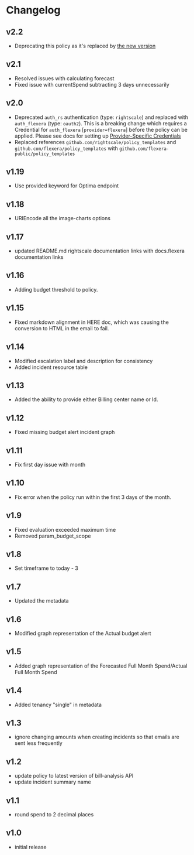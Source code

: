 # Changelog

## v2.2

- Deprecating this policy as it's replaced by [the new version](../budget_report_alerts)

## v2.1

- Resolved issues with calculating forecast
- Fixed issue with currentSpend subtracting 3 days unnecessarily

## v2.0

- Deprecated `auth_rs` authentication (type: `rightscale`) and replaced with `auth_flexera` (type: `oauth2`). This is a breaking change which requires a Credential for `auth_flexera` [`provider=flexera`] before the policy can be applied. Please see docs for setting up [Provider-Specific Credentials](https://docs.flexera.com/flexera/EN/Automation/ProviderCredentials.htm)
- Replaced references `github.com/rightscale/policy_templates` and `github.com/flexera/policy_templates` with `github.com/flexera-public/policy_templates`

## v1.19

- Use provided keyword for Optima endpoint

## v1.18

- URIEncode all the image-charts options

## v1.17

- updated README.md rightscale documentation links with docs.flexera documentation links

## v1.16

- Adding budget threshold to policy.

## v1.15

- Fixed markdown alignment in HERE doc, which was causing the conversion to HTML in the email to fail.

## v1.14

- Modified escalation label and description for consistency
- Added incident resource table

## v1.13

- Added the ability to provide either Billing center name or Id.

## v1.12

- Fixed missing budget alert incident graph

## v1.11

- Fix first day issue with month

## v1.10

- Fix error when the policy run within the first 3 days of the month.

## v1.9

- Fixed evaluation exceeded maximum time
- Removed param_budget_scope

## v1.8

- Set timeframe to today - 3

## v1.7

- Updated the metadata

## v1.6

- Modified graph representation of the Actual budget alert

## v1.5

- Added graph representation of the Forecasted Full Month Spend/Actual Full Month Spend

## v1.4

- Added tenancy "single" in metadata

## v1.3

- ignore changing amounts when creating incidents so that emails are sent less frequently

## v1.2

- update policy to latest version of bill-analysis API
- update incident summary name

## v1.1

- round spend to 2 decimal places

## v1.0

- initial release
